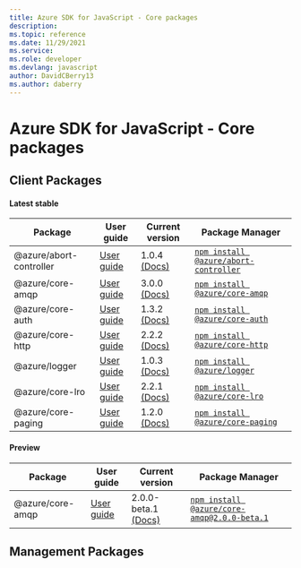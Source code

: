 ```yaml
---
title: Azure SDK for JavaScript - Core packages
description: 
ms.topic: reference
ms.date: 11/29/2021
ms.service: 
ms.role: developer
ms.devlang: javascript
author: DavidCBerry13
ms.author: daberry
---
```


# Azure SDK for JavaScript - Core packages

## Client Packages

#### Latest stable

| Package               | User guide                           | Current version        | Package Manager                |
|-----------------------|--------------------------------------|------------------------|--------------------------------|
| @azure/abort-controller  | [User guide](/javascript/sdk-demo/core/abort-controller/azure-abort-controller/readme)  | 1.0.4 [(Docs)](/javascript/sdk-demo/core/abort-controller/azure-abort-controller/latest-stable)  | [`npm install @azure/abort-controller`](https://www.npmjs.com/package/%40azure%2Fabort-controller) |
| @azure/core-amqp  | [User guide](/javascript/sdk-demo/core/core-amqp/azure-core-amqp/readme)  | 3.0.0 [(Docs)](/javascript/sdk-demo/core/core-amqp/azure-core-amqp/latest-stable)  | [`npm install @azure/core-amqp`](https://www.npmjs.com/package/%40azure%2Fcore-amqp) |
| @azure/core-auth  | [User guide](/javascript/sdk-demo/core/core-auth/azure-core-auth/readme)  | 1.3.2 [(Docs)](/javascript/sdk-demo/core/core-auth/azure-core-auth/latest-stable)  | [`npm install @azure/core-auth`](https://www.npmjs.com/package/%40azure%2Fcore-auth) |
| @azure/core-http  | [User guide](/javascript/sdk-demo/core/core-http/azure-core-http/readme)  | 2.2.2 [(Docs)](/javascript/sdk-demo/core/core-http/azure-core-http/latest-stable)  | [`npm install @azure/core-http`](https://www.npmjs.com/package/%40azure%2Fcore-http) |
| @azure/logger  | [User guide](/javascript/sdk-demo/core/logger/azure-logger/readme)  | 1.0.3 [(Docs)](/javascript/sdk-demo/core/logger/azure-logger/latest-stable)  | [`npm install @azure/logger`](https://www.npmjs.com/package/%40azure%2Flogger) |
| @azure/core-lro  | [User guide](/javascript/sdk-demo/core/core-lro/azure-core-lro/readme)  | 2.2.1 [(Docs)](/javascript/sdk-demo/core/core-lro/azure-core-lro/latest-stable)  | [`npm install @azure/core-lro`](https://www.npmjs.com/package/%40azure%2Fcore-lro) |
| @azure/core-paging  | [User guide](/javascript/sdk-demo/core/core-paging/azure-core-paging/readme)  | 1.2.0 [(Docs)](/javascript/sdk-demo/core/core-paging/azure-core-paging/latest-stable)  | [`npm install @azure/core-paging`](https://www.npmjs.com/package/%40azure%2Fcore-paging) |
 

#### Preview

| Package               | User guide                           | Current version        | Package Manager                |
|-----------------------|--------------------------------------|------------------------|--------------------------------|
| @azure/core-amqp  | [User guide](/javascript/sdk-demo/core/core-amqp/azure-core-amqp/readme)  | 2.0.0-beta.1 [(Docs)](/javascript/sdk-demo/core/core-amqp/azure-core-amqp/preview)  | [`npm install @azure/core-amqp@2.0.0-beta.1`](https://www.npmjs.com/package/%40azure%2Fcore-amqp%402.0.0-beta.1) |
 


 
 

## Management Packages

 

 

 
 
